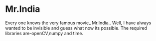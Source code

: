 # Mr.India
Every one knows the very famous movie_ Mr.India..
Well, I have always wanted to be invisible and guess what now its possible.
The required libraries are-openCV,numpy and time.
